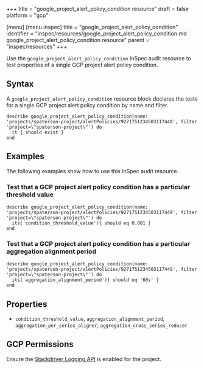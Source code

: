 +++
title = "google_project_alert_policy_condition resource"
draft = false
platform = "gcp"

[menu]
  [menu.inspec]
    title = "google_project_alert_policy_condition"
    identifier = "inspec/resources/google_project_alert_policy_condition.md google_project_alert_policy_condition resource"
    parent = "inspec/resources"
+++


Use the `google_project_alert_policy_condition` InSpec audit resource to test properties of a single GCP project alert policy condition.


## Syntax

A `google_project_alert_policy_condition` resource block declares the tests for a single GCP project alert policy condition by name and filter.

    describe google_project_alert_policy_condition(name: 'projects/spaterson-project/alertPolicies/9271751234503117449', filter 'project=\"spaterson-project\"') do
      it { should exist }
    end


## Examples

The following examples show how to use this InSpec audit resource.


### Test that a GCP project alert policy condition has a particular threshold value

    describe google_project_alert_policy_condition(name: 'projects/spaterson-project/alertPolicies/9271751234503117449', filter 'project=\"spaterson-project\"') do
      its('condition_threshold_value'){ should eq 0.001 }
    end

### Test that a GCP project alert policy condition has a particular aggregation alignment period

    describe google_project_alert_policy_condition(name: 'projects/spaterson-project/alertPolicies/9271751234503117449', filter 'project=\"spaterson-project\"') do
      its('aggregation_alignment_period'){ should eq '60s' }
    end


## Properties

*  `condition_threshold_value`, `aggregation_alignment_period`, `aggregation_per_series_aligner`, `aggregation_cross_series_reducer`



## GCP Permissions

Ensure the [Stackdriver Logging API](https://console.cloud.google.com/apis/api/logging.googleapis.com/) is enabled for the project.
